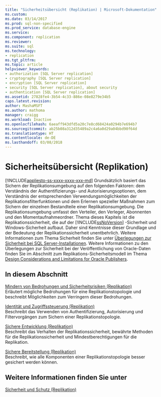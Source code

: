 ```yaml
---
title: "Sicherheitsübersicht (Replikation) | Microsoft-Dokumentation"
ms.custom: 
ms.date: 03/14/2017
ms.prod: sql-non-specified
ms.prod_service: database-engine
ms.service: 
ms.component: replication
ms.reviewer: 
ms.suite: sql
ms.technology:
- replication
ms.tgt_pltfrm: 
ms.topic: article
helpviewer_keywords:
- authorization [SQL Server replication]
- cryptography [SQL Server replication]
- encryption [SQL Server replication]
- security [SQL Server replication], about security
- authentication [SQL Server replication]
ms.assetid: 27828fe4-3b54-4c33-886e-08e8279e34b5
caps.latest.revision: 
author: MashaMSFT
ms.author: mathoma
manager: craigg
ms.workload: Inactive
ms.openlocfilehash: 6aeaff943dfd5a20c7e8cd68424a0294b7e694b7
ms.sourcegitcommit: ab25b08a312d35489a2c4a6a0d29a04bbd90f64d
ms.translationtype: HT
ms.contentlocale: de-DE
ms.lasthandoff: 03/08/2018
---
```

# <a name="security-overview-replication"></a>Sicherheitsübersicht (Replikation)
[!INCLUDE[appliesto-ss-xxxx-xxxx-xxx-md](../../../includes/appliesto-ss-xxxx-xxxx-xxx-md.md)]
  Grundsätzlich basiert das Sichern der Replikationsumgebung auf den folgenden Faktoren: dem Verständnis der Authentifizierungs- und Autorisierungsoptionen, dem Verständnis der entsprechenden Verwendungsmöglichkeiten der Replikationsfilterfunktionen und dem Erlernen spezieller Maßnahmen zum Sichern der einzelnen Bestandteile einer Replikationsumgebung. Die Replikationsumgebung umfasst den Verteiler, den Verleger, Abonnenten und den Momentaufnahmeordner. Thema dieses Kapitels ist die Replikationssicherheit, die auf der [!INCLUDE[ssNoVersion](../../../includes/ssnoversion-md.md)] -Sicherheit und Windows-Sicherheit aufbaut. Daher sind Kenntnisse dieser Grundlage und der Bedeutung der Replikationssicherheit unentbehrlich. Weitere Informationen zum Thema Sicherheit finden Sie unter [Überlegungen zur Sicherheit bei SQL Server-Installationen](../../../sql-server/install/security-considerations-for-a-sql-server-installation.md). Weitere Informationen zu den Überlegungen zur Sicherheit bei der Veröffentlichung von Oracle-Daten finden Sie im Abschnitt zum Replikations-Sicherheitsmodell im Thema [Design Considerations and Limitations for Oracle Publishers](../../../relational-databases/replication/non-sql/design-considerations-and-limitations-for-oracle-publishers.md).  
  
## <a name="in-this-section"></a>In diesem Abschnitt  
 [Mindern von Bedrohungen und Sicherheitsrisiken &#40;Replikation&#41;](../../../relational-databases/replication/security/threat-and-vulnerability-mitigation-replication.md)  
 Erläutert mögliche Bedrohungen für eine Replikationstopologie und beschreibt Möglichkeiten zum Verringern dieser Bedrohungen.  
  
 [Identität und Zugriffssteuerung &#40;Replikation&#41;](../../../relational-databases/replication/security/identity-and-access-control-replication.md)  
 Beschreibt das Verwenden von Authentifizierung, Autorisierung und Filtervorgängen zum Sichern einer Replikationstopologie.  
  
 [Sichere Entwicklung &#40;Replikation&#41;](../../../relational-databases/replication/security/secure-development-replication.md)  
 Beschreibt das Verhalten der Replikationssicherheit, bewährte Methoden für die Replikationssicherheit und Mindestberechtigungen für die Replikation.  
  
 [Sichere Bereitstellung &#40;Replikation&#41;](../../../relational-databases/replication/security/secure-deployment-replication.md)  
 Beschreibt, wie alle Komponenten einer Replikationstopologie besser gesichert werden können.  
  
## <a name="see-also"></a>Weitere Informationen finden Sie unter  
 [Sicherheit und Schutz &#40;Replikation&#41;](../../../relational-databases/replication/security/security-and-protection-replication.md)  
  
  
